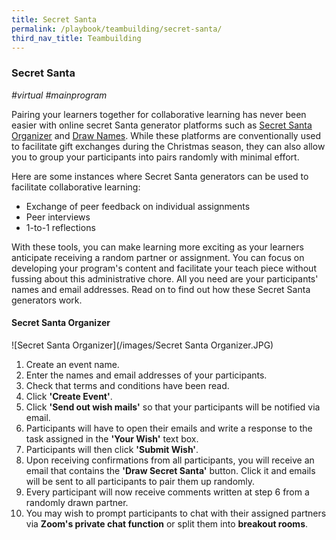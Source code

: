 ```yaml
---
title: Secret Santa
permalink: /playbook/teambuilding/secret-santa/
third_nav_title: Teambuilding
---
```

### Secret Santa 
*#virtual #mainprogram*
<br/>

Pairing your learners together for collaborative learning has never been easier with online secret Santa generator platforms such as [Secret Santa Organizer](https://www.secretsantaorganizer.com/) and [Draw Names](https://www.drawnames.com/secret-santa-generator?step=3). While these platforms are conventionally used to facilitate gift exchanges during the Christmas season, they can also allow you to group your participants into pairs randomly with minimal effort.  

Here are some instances where Secret Santa generators can be used to facilitate collaborative learning:  
   * Exchange of peer feedback on individual assignments
   * Peer interviews  
   * 1-to-1 reflections  
   
With these tools, you can make learning more exciting as your learners anticipate receiving a random partner or assignment. You can focus on developing your program's content and facilitate your teach piece without fussing about this administrative chore.  All you need are your participants' names and email addresses. Read on to find out how these Secret Santa  generators work.  

#### Secret Santa Organizer  

![Secret Santa Organizer](/images/Secret Santa Organizer.JPG)  

1. Create an event name.  
2. Enter the names and email addresses of your participants.  
3. Check that terms and conditions have been read.  
4. Click **'Create Event'**.
5. Click **'Send out wish mails'** so that your participants will be notified via email.  
6. Participants will have to open their emails and write a response to the task assigned in the **'Your Wish'** text box.  
7. Participants will then click **'Submit Wish'**. 
8. Upon receiving confirmations from all participants, you will receive an email that contains the **'Draw Secret Santa'** button. Click it and emails will be sent to all participants to pair them up randomly.  
9. Every participant will now receive comments written at step 6 from a randomly drawn partner.  
10. You may wish to prompt participants to chat with their assigned partners via **Zoom's private chat function** or split them into **breakout rooms**. 

